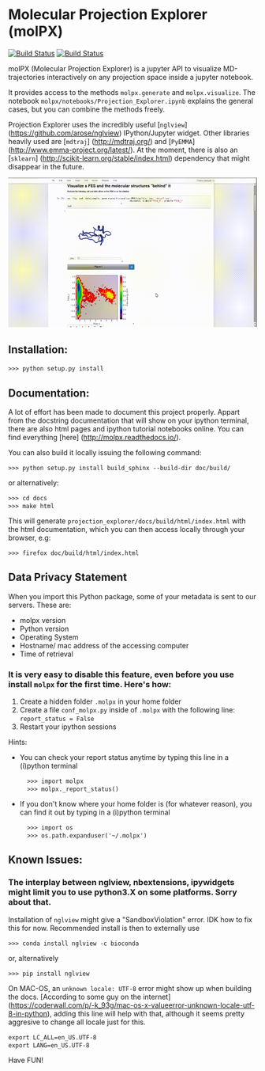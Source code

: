 # Molecular Projection Explorer (molPX)

[![Build Status](https://travis-ci.org/markovmodel/molPX.svg?branch=master)](https://travis-ci.org/markovmodel/molPX)
[![Build Status](https://ci.appveyor.com/api/projects/status/396ej39s3fewhwy9/branch/master?svg=true)](https://ci.appveyor.com/project/gph82/molpx)

molPX (Molecular Projection Explorer) is a jupyter API to visualize MD-trajectories interactively on 
any projection space inside a jupyter notebook.

It provides access to the methods `molpx.generate` and `molpx.visualize`. The notebook 
`molpx/notebooks/Projection_Explorer.ipynb` explains the general cases, but you can combine the methods freely.

Projection Explorer uses the incredibly useful  [``nglview``] (https://github.com/arose/nglview) 
IPython/Jupyter widget. Other libraries heavily used are [`mdtraj`] (http://mdtraj.org/) and 
[`PyEMMA`] (http://www.emma-project.org/latest/). At the moment, there is also an 
 [`sklearn`] (http://scikit-learn.org/stable/index.html)  dependency that might disappear in the future.

![molpx in action](doc/images/output.gif)

## Installation:
    
    >>> python setup.py install
    
## Documentation:
A lot of effort has been made to document this project properly. Appart from the docstring documentation that will show on
your ipython terminal, there are also html pages and ipython tutorial notebooks online. 
You can find everything [here] (http://molpx.readthedocs.io/).

You can also build it locally issuing the following command:

    >>> python setup.py install build_sphinx --build-dir doc/build/
    
or alternatively:

    >>> cd docs
    >>> make html

This will generate `projection_explorer/docs/build/html/index.html` with the html documentation, which you can then access locally through 
your browser, e.g:

    >>> firefox doc/build/html/index.html


## Data Privacy Statement 

When you import this Python package, some of your metadata is sent to our servers. These are:

* molpx version
* Python version
* Operating System
* Hostname/ mac address of the accessing computer
* Time of retrieval

### It is very easy to disable this feature, even before you use install `molpx` for the first time. Here's how:

 1. Create a hidden folder `.molpx` in your home folder 
 2. Create a file `conf_molpx.py` inside of `.molpx` with the following line:
    `report_status = False`        
 3. Restart your ipython sessions
 
Hints:

* You can check your report status anytime by typing this line in a (i)python terminal

        >>> import molpx
        >>> molpx._report_status()
    
* If you don't know where your home folder is (for whatever reason), you can find it out by typing in a (i)python terminal
    
        >>> import os
        >>> os.path.expanduser('~/.molpx')

## Known Issues:
 
### The interplay between nglview, nbextensions, ipywidgets might limit you to use python3.X on some platforms. Sorry about that.

Installation of `nglview` might give a "SandboxViolation" error. IDK how to 
 fix this for now. Recommended install is then to externally use 
    
    >>> conda install nglview -c bioconda

or, alternatively
  
    >>> pip install nglview
    
On MAC-OS, an `unknown locale: UTF-8` error might show up when building the docs. [According 
to some guy on the internet] (https://coderwall.com/p/-k_93g/mac-os-x-valueerror-unknown-locale-utf-8-in-python), adding this line will help with that, although it seems pretty aggresive
to change all locale just for this.

    export LC_ALL=en_US.UTF-8
    export LANG=en_US.UTF-8
 
Have FUN!
